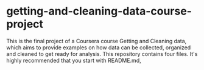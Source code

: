 # getting-and-cleaning-data-course-project
This is the final project of a Coursera course Getting and Cleaning data, which aims to provide examples on how data can be collected, organized and cleaned to get ready for analysis.
This repository contains four files. It's highly recommended that you start with README.md, 
